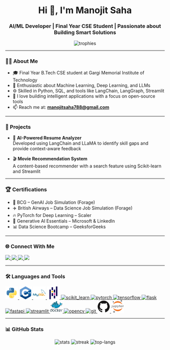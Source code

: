 <h1 align="center">Hi 👋, I'm Manojit Saha</h1>
<h3 align="center">AI/ML Developer | Final Year CSE Student | Passionate about Building Smart Solutions</h3>

<p align="center">
  <img src="https://github-profile-trophy.vercel.app/?username=manojit2943p&theme=gruvbox&margin-w=15&margin-h=15" alt="trophies" />
</p>

---

### 🧑‍💻 About Me

- 🎓 Final Year B.Tech CSE student at Gargi Memorial Institute of Technology  
- 🧠 Enthusiastic about Machine Learning, Deep Learning, and LLMs  
- ⚙️ Skilled in Python, SQL, and tools like LangChain, LangGraph, Streamlit  
- 🧰 I love building intelligent applications with a focus on open-source tools  
- 📫 Reach me at: **manojitsaha788@gmail.com**

---

### 💼 Projects

- 🎯 **AI-Powered Resume Analyzer**  
  Developed using LangChain and LLaMA to identify skill gaps and provide context-aware feedback  

- 🎬 **Movie Recommendation System**  
  A content-based recommender with a search feature using Scikit-learn and Streamlit  

---

### 🏆 Certifications

- 💼 BCG – GenAI Job Simulation (Forage)  
- ✈️ British Airways – Data Science Job Simulation (Forage)  
- 🔥 PyTorch for Deep Learning – Scaler  
- 🤖 Generative AI Essentials – Microsoft & LinkedIn  
- 📊 Data Science Bootcamp – GeeksforGeeks  

---

### 🌐 Connect With Me

<p align="left">
  <a href="https://www.linkedin.com/in/manojit-saha" target="_blank">
    <img src="https://raw.githubusercontent.com/rahuldkjain/github-profile-readme-generator/master/src/images/icons/Social/linked-in-alt.svg" width="30" />
  </a>
  <a href="https://www.kaggle.com/manojit2943p" target="_blank">
    <img src="https://raw.githubusercontent.com/rahuldkjain/github-profile-readme-generator/master/src/images/icons/Social/kaggle.svg" width="30" />
  </a>
  <a href="https://leetcode.com/u/manojitsaha788/" target="_blank">
    <img src="https://raw.githubusercontent.com/rahuldkjain/github-profile-readme-generator/master/src/images/icons/Social/leet-code.svg" width="30" />
  </a>
  <a href="https://www.geeksforgeeks.org/user/manojits8z5o/" target="_blank">
    <img src="https://raw.githubusercontent.com/rahuldkjain/github-profile-readme-generator/master/src/images/icons/Social/geeks-for-geeks.svg" width="30" />
  </a>
</p>

---

### 🛠️ Languages and Tools

<p align="left">
  <a href="https://www.python.org" target="_blank">
    <img src="https://raw.githubusercontent.com/devicons/devicon/master/icons/python/python-original.svg" alt="python" width="40" height="40"/>
  </a>
  <a href="https://www.cplusplus.com/" target="_blank">
    <img src="https://raw.githubusercontent.com/devicons/devicon/master/icons/cplusplus/cplusplus-original.svg" alt="cplusplus" width="40" height="40"/>
  </a>
  <a href="https://www.mysql.com/" target="_blank">
    <img src="https://raw.githubusercontent.com/devicons/devicon/master/icons/mysql/mysql-original-wordmark.svg" alt="mysql" width="40" height="40"/>
  </a>
  <a href="https://pandas.pydata.org/" target="_blank">
    <img src="https://raw.githubusercontent.com/devicons/devicon/2ae2a900d2f041da66e950e4d48052658d850630/icons/pandas/pandas-original.svg" alt="pandas" width="40" height="40"/>
  </a>
  <a href="https://scikit-learn.org/" target="_blank">
    <img src="https://upload.wikimedia.org/wikipedia/commons/0/05/Scikit_learn_logo_small.svg" alt="scikit_learn" width="40" height="40"/>
  </a>
  <a href="https://pytorch.org/" target="_blank">
    <img src="https://www.vectorlogo.zone/logos/pytorch/pytorch-icon.svg" alt="pytorch" width="40" height="40"/>
  </a>
  <a href="https://www.tensorflow.org" target="_blank">
    <img src="https://www.vectorlogo.zone/logos/tensorflow/tensorflow-icon.svg" alt="tensorflow" width="40" height="40"/>
  </a>
  <a href="https://flask.palletsprojects.com/" target="_blank">
    <img src="https://www.vectorlogo.zone/logos/pocoo_flask/pocoo_flask-icon.svg" alt="flask" width="40" height="40"/>
  </a>
  <a href="https://fastapi.tiangolo.com/" target="_blank">
    <img src="https://cdn.worldvectorlogo.com/logos/fastapi.svg" alt="fastapi" width="40" height="40"/>
  </a>
  <a href="https://streamlit.io/" target="_blank">
    <img src="https://streamlit.io/images/brand/streamlit-logo-primary-colormark-darktext.png" alt="streamlit" width="80" height="40"/>
  </a>
  <a href="https://www.docker.com/" target="_blank">
    <img src="https://raw.githubusercontent.com/devicons/devicon/master/icons/docker/docker-original-wordmark.svg" alt="docker" width="40" height="40"/>
  </a>
  <a href="https://opencv.org/" target="_blank">
    <img src="https://www.vectorlogo.zone/logos/opencv/opencv-icon.svg" alt="opencv" width="40" height="40"/>
  </a>
  <a href="https://git-scm.com/" target="_blank">
    <img src="https://www.vectorlogo.zone/logos/git-scm/git-scm-icon.svg" alt="git" width="40" height="40"/>
  </a>
  <a href="https://github.com/" target="_blank">
    <img src="https://raw.githubusercontent.com/devicons/devicon/master/icons/github/github-original.svg" alt="github" width="40" height="40"/>
  </a>
  <a href="https://jupyter.org/" target="_blank">
    <img src="https://raw.githubusercontent.com/devicons/devicon/master/icons/jupyter/jupyter-original-wordmark.svg" alt="jupyter" width="40" height="40"/>
  </a>
</p>

---

### 📊 GitHub Stats

<p align="center">
  <img src="https://github-readme-stats.vercel.app/api?username=manojit2943p&show_icons=true&theme=tokyonight" alt="stats" />
  <img src="https://github-readme-streak-stats.herokuapp.com/?user=manojit2943p&theme=tokyonight" alt="streak" />
  <img src="https://github-readme-stats.vercel.app/api/top-langs?username=manojit2943p&layout=compact&theme=tokyonight" alt="top-langs" />
</p>
